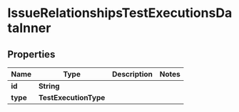 

# IssueRelationshipsTestExecutionsDataInner


## Properties

| Name | Type | Description | Notes |
|------------ | ------------- | ------------- | -------------|
|**id** | **String** |  |  |
|**type** | **TestExecutionType** |  |  |




